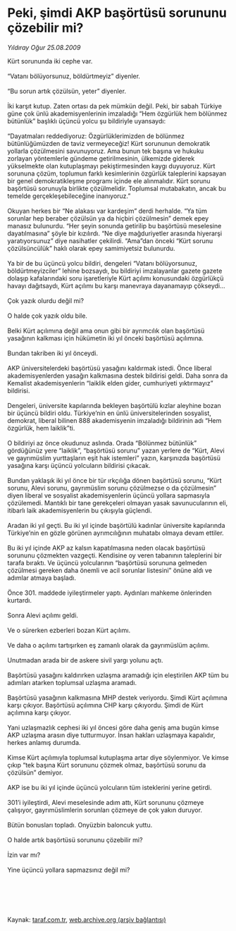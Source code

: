 # Peki, şimdi AKP başörtüsü sorununu çözebilir mi?

*Yıldıray Oğur 25.08.2009*

<div class="taraf_structure_2col_1zq">
<div class="margen_n">



 <p>Kürt sorununda iki cephe var. <br/><br/>“Vatanı bölüyorsunuz, böldürtmeyiz” diyenler. <br/><br/>“Bu sorun artık çözülsün, yeter” diyenler. <br/><br/>İki karşıt kutup. Zaten ortası da pek mümkün değil. Peki, bir sabah Türkiye güne çok ünlü akademisyenlerinin imzaladığı “Hem özgürlük hem bölünmez bütünlük” başlıklı üçüncü yolcu şu bildiriyle uyansaydı: <br/><br/>“Dayatmaları reddediyoruz: Özgürlüklerimizden de bölünmez bütünlüğümüzden de taviz vermeyeceğiz! Kürt sorununun demokratik yollarla çözülmesini savunuyoruz. Ama bunun tek başına ve hukuku zorlayan yöntemlerle gündeme getirilmesinin, ülkemizde giderek yükselmekte olan kutuplaşmayı pekiştirmesinden kaygı duyuyoruz. Kürt sorununa çözüm, toplumun farklı kesimlerinin özgürlük taleplerini kapsayan bir genel demokratikleşme programı içinde ele alınmalıdır. Kürt sorunu başörtüsü sorunuyla birlikte çözülmelidir. Toplumsal mutabakatın, ancak bu temelde gerçekleşebileceğine inanıyoruz.” <br/><br/>Okuyan herkes bir “Ne alakası var kardeşim” derdi herhalde. “Ya tüm sorunlar hep beraber çözülsün ya da hiçbiri çözülmesin” demek epey manasız bulunurdu. “Her şeyin sonunda getirilip bu başörtüsü meselesine dayatılmasına” şöyle bir kızılırdı. “Ne diye mağduriyetler arasında hiyerarşi yaratıyorsunuz” diye nasihatler çekilirdi. “Ama”dan önceki “Kürt sorunu çözülsüncülük” haklı olarak epey samimiyetsiz bulunurdu. <br/><br/>Ya bir de bu üçüncü yolcu bildiri, dengeleri “Vatanı bölüyorsunuz, böldürtmeyizciler” lehine bozsaydı, bu bildiriyi imzalayanlar gazete gazete dolaşıp kafalarındaki soru işaretleriyle Kürt açılımı konusundaki özgürlükçü havayı dağıtsaydı, Kürt açılımı bu karşı manevraya dayanamayıp çökseydi... <br/><br/>Çok yazık olurdu değil mi? <br/><br/>O halde çok yazık oldu bile. <br/><br/>Belki Kürt açılımına değil ama onun gibi bir ayrımcılık olan başörtüsü yasağının kalkması için hükümetin iki yıl önceki başörtüsü açılımına. <br/><br/>Bundan takriben iki yıl önceydi. <br/><br/>AKP üniversitelerdeki başörtüsü yasağını kaldırmak istedi. Önce liberal akademisyenlerden yasağın kalkmasına destek bildirisi geldi. Daha sonra da Kemalist akademisyenlerin “laiklik elden gider, cumhuriyeti yıktırmayız” bildirisi. <br/><br/>Dengeleri, üniversite kapılarında bekleyen başörtülü kızlar aleyhine bozan bir üçüncü bildiri oldu. Türkiye’nin en ünlü üniversitelerinden sosyalist, demokrat, liberal bilinen 888 akademisyenin imzaladığı bildirinin adı “Hem özgürlük, hem laiklik”ti. <br/><br/>O bildiriyi az önce okudunuz aslında. Orada “Bölünmez bütünlük” gördüğünüz yere “laiklik”, “başörtüsü sorunu” yazan yerlere de “Kürt, Alevi ve gayrımüslim yurttaşların eşit hak istemleri” yazın, karşınızda başörtüsü yasağına karşı üçüncü yolcuların bildirisi çıkacak. <br/><br/>Bundan yaklaşık iki yıl önce bir tür ırkçılığa dönen başörtüsü sorunu, “Kürt sorunu, Alevi sorunu, gayrımüslim sorunu çözülmezse o da çözülmesin” diyen liberal ve sosyalist akademisyenlerin üçüncü yollara sapmasıyla çözülemedi. Mantıklı bir tane gerekçeleri olmayan yasak savunucularının eli, itibarlı laik akademisyenlerin bu çıkışıyla güçlendi. <br/><br/>Aradan iki yıl geçti. Bu iki yıl içinde başörtülü kadınlar üniversite kapılarında Türkiye’nin en gözle görünen ayrımcılığının muhatabı olmaya devam ettiler. <br/><br/>Bu iki yıl içinde AKP az kalsın kapatılmasına neden olacak başörtüsü sorununu çözmekten vazgeçti. Kendisine oy veren tabanının taleplerini bir tarafa bıraktı. Ve üçüncü yolcularının “başörtüsü sorununa gelmeden çözülmesi gereken daha önemli ve acil sorunlar listesini” önüne aldı ve adımlar atmaya başladı. <br/><br/>Önce 301. maddede iyileştirmeler yaptı. Aydınları mahkeme önlerinden kurtardı. <br/><br/>Sonra Alevi açılımı geldi. <br/><br/>Ve o sürerken ezberleri bozan Kürt açılımı. <br/><br/>Ve daha o açılımı tartışırken eş zamanlı olarak da gayrımüslüm açılımı. <br/><br/>Unutmadan arada bir de askere sivil yargı yolunu açtı. <br/><br/>Başörtüsü yasağını kaldırırken uzlaşma aramadığı için eleştirilen AKP tüm bu adımları atarken toplumsal uzlaşma aramadı. <br/><br/>Başörtüsü yasağının kalkmasına MHP destek veriyordu. Şimdi Kürt açılımına karşı çıkıyor. Başörtüsü açılımına CHP karşı çıkıyordu. Şimdi de Kürt açılımına karşı çıkıyor. <br/><br/>Yani uzlaşmazlık cephesi iki yıl öncesi göre daha geniş ama bugün kimse AKP uzlaşma arasın diye tutturmuyor. İnsan hakları uzlaşmaya kapalıdır, herkes anlamış durumda. <br/><br/>Kimse Kürt açılımıyla toplumsal kutuplaşma artar diye söylenmiyor. Ve kimse çıkıp “tek başına Kürt sorununu çözmek olmaz, başörtüsü sorunu da çözülsün” demiyor. <br/><br/>AKP ise bu iki yıl içinde üçüncü yolcuların tüm isteklerini yerine getirdi. <br/><br/>301’i iyileştirdi, Alevi meselesinde adım attı, Kürt sorununu çözmeye çalışıyor, gayrımüslimlerin sorunları çözmeye de çok yakın duruyor. <br/><br/>Bütün bonusları topladı. Onyüzbin baloncuk yuttu. <br/><br/>O halde artık başörtüsü sorununu çözebilir mi? <br/><br/>İzin var mı? <br/><br/>Yine üçüncü yollara sapmazsınız değil mi?</p>
<br/>
<br/>
<br/>



<br/>


<div id="taraf_not">
</div>

</div>


</div>

Kaynak: [taraf.com.tr](http://www.taraf.com.tr:80/makale/7016.htm), [web.archive.org (arşiv bağlantısı)](http://web.archive.org/web/20090831200100/http://www.taraf.com.tr:80/makale/7016.htm)
